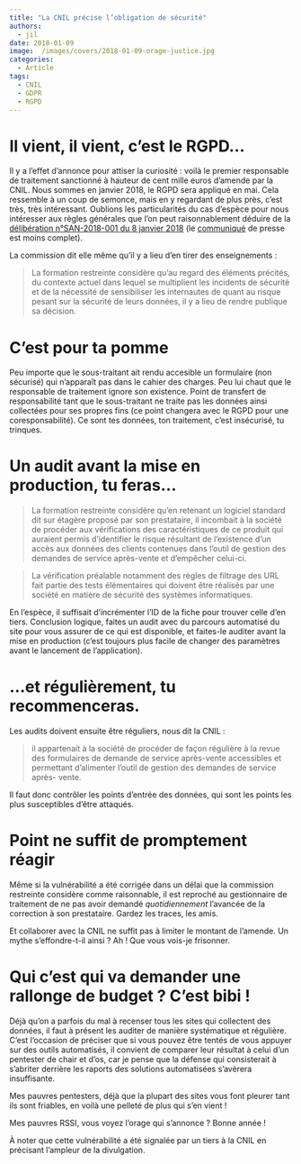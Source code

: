 ```yaml
---
title: "La CNIL précise l’obligation de sécurité"
authors:
  - jil
date: 2018-01-09
image:  /images/covers/2018-01-09-orage-justice.jpg
categories:
  - Article
tags:
  - CNIL
  - GDPR
  - RGPD
---
```


# Il vient, il vient, c’est le RGPD…

Il y a l’effet d’annonce pour attiser la curiosité : voilà le premier responsable de traitement sanctionné à hauteur de cent mille euros d’amende par la CNIL. Nous sommes en janvier 2018, le RGPD sera appliqué en mai. Cela ressemble à un coup de semonce, mais en y regardant de plus près, c’est très, très intéressant. Oublions les particularités du cas d’espèce pour nous intéresser aux règles générales que l’on peut raisonnablement déduire de la [délibération n°SAN-2018-001 du 8 janvier 2018][san] (le [communiqué][presse] de presse est moins complet).

La commission dit elle même qu’il y a lieu d’en tirer des enseignements :

> La formation restreinte considère qu’au regard des éléments précités, du
> contexte actuel dans lequel se multiplient les incidents de sécurité et
> de la nécessité de sensibiliser les internautes de quant au risque
> pesant sur la sécurité de leurs données, il y a lieu de rendre publique
> sa décision.

# C’est pour ta pomme

Peu importe que le sous-traitant ait rendu accesible un formulaire (non sécurisé) qui n’apparaît pas dans le cahier des charges. Peu lui chaut que le responsable de traitement ignore son existence. Point de transfert de responsabilité tant que le sous-traitant ne traite pas les données ainsi collectées pour ses propres fins (ce point changera avec le RGPD pour une coresponsabilité). Ce sont tes données, ton traitement, c’est insécurisé, tu trinques.

# Un audit avant la mise en production, tu feras…

> La formation restreinte considère qu’en retenant un logiciel standard
> dit sur étagère proposé par son prestataire, il incombait à la société
> de procéder aux vérifications des caractéristiques de ce produit qui
> auraient permis d’identifier le risque résultant de l’existence d’un
> accès aux données des clients contenues dans l’outil de gestion des
> demandes de service après-vente et d’empêcher celui-ci.

> La vérification préalable notamment des règles de filtrage des URL
> fait partie des tests élémentaires qui doivent être réalisés par une
> société en matière de sécurité des systèmes informatiques.

En l’espèce, il suffisait d’incrémenter l’ID de la fiche pour trouver celle d’en tiers. Conclusion logique, faites un audit avec du parcours automatisé du site pour vous assurer de ce qui est disponible, et faites-le auditer avant la mise en production (c’est toujours plus facile de changer des paramètres avant le lancement de l’application).

# …et régulièrement, tu recommenceras.

Les audits doivent ensuite être réguliers, nous dit la CNIL :

> il appartenait à la société de procéder de façon régulière à la revue
> des formulaires de demande de service après-vente accessibles et
> permettant d’alimenter l’outil de gestion des demandes de service après-
> vente.

Il faut donc contrôler les points d’entrée des données, qui sont les points les plus susceptibles d’être attaqués. 

# Point ne suffit de promptement réagir

Même si la vulnérabilité a été corrigée dans un délai que la commission restreinte considère comme raisonnable, il est reproché au gestionnaire de traitement de ne pas avoir demandé *quotidiennement* l’avancée de la correction à son prestataire. Gardez les traces, les amis.

Et collaborer avec la CNIL ne suffit pas à limiter le montant de l’amende. Un mythe s’effondre-t-il ainsi ? Ah ! Que vous vois-je frisonner.

# Qui c’est qui va demander une rallonge de budget ? C’est bibi !

Déjà qu’on a parfois du mal à recenser tous les sites qui collectent des données, il faut à présent les auditer de manière systématique et régulière. C’est l’occasion de préciser que si vous pouvez être tentés de vous appuyer sur des outils automatisés, il convient de comparer leur résultat à celui d’un pentester de chair et d’os, car je pense que la défense qui consisterait à s’abriter derrière les raports des solutions automatisées s’avèrera insuffisante.

Mes pauvres pentesters, déjà que la plupart des sites vous font pleurer tant ils sont friables, en voilà une pelleté de plus qui s’en vient !

Mes pauvres RSSI, vous voyez l’orage qui s’annonce ? Bonne année !

À noter que cette vulnérabilité a été signalée par un tiers à la CNIL en précisant l’ampleur de la divulgation.

[san]:https://www.legifrance.gouv.fr/affichCnil.do?oldAction=rechExpCnil&id=CNILTEXT000036403140&fastReqId=306045536&fastPos=1
[presse]: https://www.cnil.fr/fr/darty-sanction-pecuniaire-pour-une-atteinte-la-securite-des-donnees-clients


